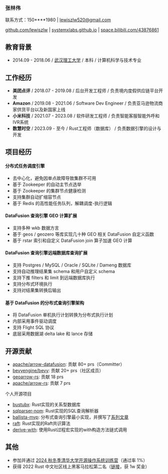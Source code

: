 ### 张林伟

联系方式：150****1980 | lewiszlw520@gmail.com

[github.com/lewiszlw](https://github.com/lewiszlw) | [systemxlabs.github.io](https://systemxlabs.github.io/) | [space.bilibili.com/43876861](https://space.bilibili.com/43876861)

## 教育背景
- 2014.09 - 2018.06 / [武汉理工大学](https://en.wikipedia.org/wiki/Wuhan_University_of_Technology) / 本科 / 计算机科学与技术专业

## 工作经历
- **美团点评** / 2018.07 - 2019.08 / 后台开发工程师 / 负责境内度假供应链平台开发
- **Amazon** / 2019.08 - 2021.06 / Software Dev Engineer / 负责亚马逊物流商家供货平台以及新国家上线
- **小米科技** / 2021.07 - 2023.08 / 软件研发工程师 / 负责智能客服智能外呼和IVR系统
- **数慧时空** / 2023.09 - 至今 / Rust工程师（数据库） / 负责数据引擎的设计与开发

## 项目经历

#### 分布式任务调度引擎
- 去中心化，避免因单点故障导致集群不可用
- 基于 Zookeeper 的自动主节点选举
- 基于 Zookeeper 的集群节点健康检测
- 支持集群自动扩缩容节点
- 基于 Redis 的高性能任务队列，解耦调度-执行逻辑

#### DataFusion 查询引擎 GEO 计算扩展
- 支持多种 wkb 数据方言
- 基于 geos / geozero 等库实现几十种 GEO 相关 DataFusion 自定义函数
- 基于 rstar 索引和自定义 DataFusion join 算子加速 GEO 计算

#### DataFusion 查询引擎远端数据库查询扩展
- 支持 Postgres / MySQL / Oracle / SQLite / Dameng 数据库
- 支持自动推理结果集 schema 和用户自定义 schema
- 支持下推 filters 和 limit 到远端数据库执行
- 支持分布式环境执行
- 支持对结果集转换后输出

#### 基于 DataFusion 的分布式查询引擎架构
- 将 DataFusion 单机执行计划转换为分布式执行计划
- 内部采用事件驱动调度
- 支持 Flight SQL 协议
- 底层采用数据湖 delta lake 和 lance 存储

## 开源贡献
- [apache/arrow-datafusion](https://github.com/apache/arrow-datafusion/commits?author=lewiszlw): 贡献 80+ prs（Committer）
- [bevyengine/bevy](https://github.com/bevyengine/bevy/commits?author=lewiszlw): 贡献 20+ prs（社区成员）
- [geoarrow-rs](https://github.com/geoarrow/geoarrow-rs/commits?author=lewiszlw): 贡献 18 prs
- [apache/arrow-rs](https://github.com/apache/arrow-rs/commits?author=lewiszlw): 贡献 7 prs

个人开源项目
- [bustubx](https://github.com/systemxlabs/bustubx): Rust实现的关系型数据库
- [sqlparser-nom](https://github.com/systemxlabs/sqlparser-nom): Rust实现的SQL查询解析器
- [ballista-mvp](https://github.com/systemxlabs/ballista-mvp): 分布式查询引擎最小实现，并撰写了[系列文章](https://systemxlabs.github.io/blog/ballista-mvp-part1/)
- [raft](https://github.com/systemxlabs/raft): Rust实现的Raft共识算法
- [derive-with](https://github.com/systemxlabs/derive-with): 使用Rust过程宏实现的with构造方法链式调用

## 其他
- 参加并通过 [2024 秋冬季清华大学开源操作系统训练营](https://opencamp.cn/os2edu/camp/2024fall)（通过率 1%）
- 获得 2022 Rust 中文社区线上黑客马拉松第二名（[链接](https://mp.weixin.qq.com/s/dlNIbZ486syRPlzw7YwC0Q)，获 1w 奖金）

[geoarrow-rs]: https://github.com/geoarrow/geoarrow-rs
[datafusion-geo]: https://github.com/systemxlabs/datafusion-geo
